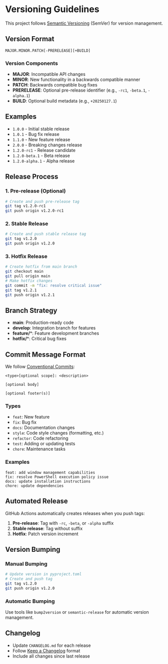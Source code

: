 # Versioning Guidelines

This project follows [Semantic Versioning](https://semver.org/) (SemVer) for version management.

## Version Format

```
MAJOR.MINOR.PATCH[-PRERELEASE][+BUILD]
```

### Version Components

- **MAJOR**: Incompatible API changes
- **MINOR**: New functionality in a backwards compatible manner
- **PATCH**: Backwards compatible bug fixes
- **PRERELEASE**: Optional pre-release identifier (e.g., `-rc1`, `-beta.1`, `-alpha.1`)
- **BUILD**: Optional build metadata (e.g., `+20250127.1`)

## Examples

- `1.0.0` - Initial stable release
- `1.0.1` - Bug fix release
- `1.1.0` - New feature release
- `2.0.0` - Breaking changes release
- `1.2.0-rc1` - Release candidate
- `1.2.0-beta.1` - Beta release
- `1.2.0-alpha.1` - Alpha release

## Release Process

### 1. Pre-release (Optional)
```bash
# Create and push pre-release tag
git tag v1.2.0-rc1
git push origin v1.2.0-rc1
```

### 2. Stable Release
```bash
# Create and push stable release tag
git tag v1.2.0
git push origin v1.2.0
```

### 3. Hotfix Release
```bash
# Create hotfix from main branch
git checkout main
git pull origin main
# Make hotfix changes
git commit -m "fix: resolve critical issue"
git tag v1.2.1
git push origin v1.2.1
```

## Branch Strategy

- **main**: Production-ready code
- **develop**: Integration branch for features
- **feature/***: Feature development branches
- **hotfix/***: Critical bug fixes

## Commit Message Format

We follow [Conventional Commits](https://www.conventionalcommits.org/):

```
<type>[optional scope]: <description>

[optional body]

[optional footer(s)]
```

### Types
- `feat`: New feature
- `fix`: Bug fix
- `docs`: Documentation changes
- `style`: Code style changes (formatting, etc.)
- `refactor`: Code refactoring
- `test`: Adding or updating tests
- `chore`: Maintenance tasks

### Examples
```
feat: add window management capabilities
fix: resolve PowerShell execution policy issue
docs: update installation instructions
chore: update dependencies
```

## Automated Release

GitHub Actions automatically creates releases when you push tags:

1. **Pre-release**: Tag with `-rc`, `-beta`, or `-alpha` suffix
2. **Stable release**: Tag without suffix
3. **Hotfix**: Patch version increment

## Version Bumping

### Manual Bumping
```bash
# Update version in pyproject.toml
# Create and push tag
git tag v1.2.0
git push origin v1.2.0
```

### Automatic Bumping
Use tools like `bump2version` or `semantic-release` for automatic version management.

## Changelog

- Update `CHANGELOG.md` for each release
- Follow [Keep a Changelog](https://keepachangelog.com/) format
- Include all changes since last release
